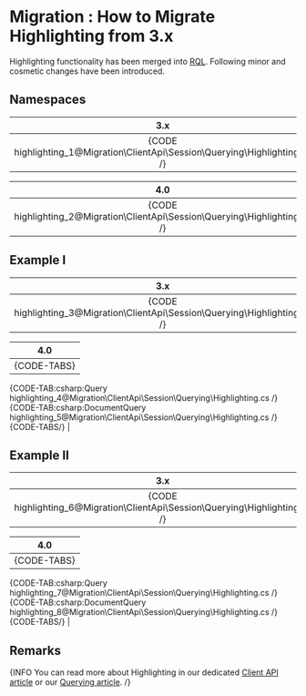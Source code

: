 ﻿# Migration : How to Migrate Highlighting from 3.x

Highlighting functionality has been merged into [RQL](../../../../indexes/querying/what-is-rql). Following minor and cosmetic changes have been introduced.

## Namespaces

| 3.x |
|:---:|
| {CODE highlighting_1@Migration\ClientApi\Session\Querying\Highlighting.cs /} |

| 4.0 |
|:---:|
| {CODE highlighting_2@Migration\ClientApi\Session\Querying\Highlighting.cs /} |

## Example I

| 3.x |
|:---:|
| {CODE highlighting_3@Migration\ClientApi\Session\Querying\Highlighting.cs /} |

| 4.0 |
|:---:|
| {CODE-TABS}
{CODE-TAB:csharp:Query highlighting_4@Migration\ClientApi\Session\Querying\Highlighting.cs /} 
{CODE-TAB:csharp:DocumentQuery highlighting_5@Migration\ClientApi\Session\Querying\Highlighting.cs /}
{CODE-TABS/} |

## Example II

| 3.x |
|:---:|
| {CODE highlighting_6@Migration\ClientApi\Session\Querying\Highlighting.cs /} |

| 4.0 |
|:---:|
| {CODE-TABS}
{CODE-TAB:csharp:Query highlighting_7@Migration\ClientApi\Session\Querying\Highlighting.cs /} 
{CODE-TAB:csharp:DocumentQuery highlighting_8@Migration\ClientApi\Session\Querying\Highlighting.cs /}
{CODE-TABS/} |

## Remarks

{INFO You can read more about Highlighting in our dedicated [Client API article](../../../../client-api/session/querying/how-to-use-highlighting) or our [Querying article](../../../../indexes/querying/highlighting). /}
